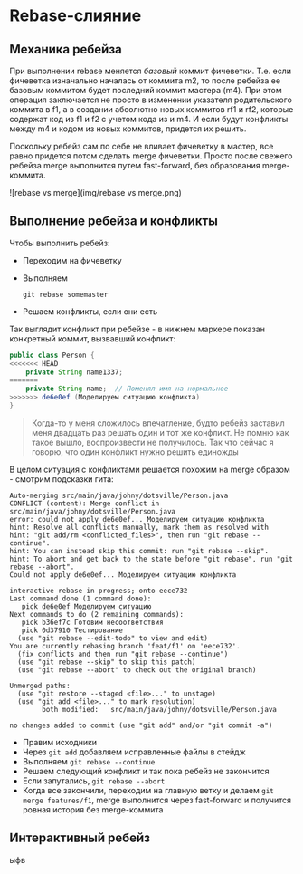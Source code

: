 # Rebase-слияние

## Механика ребейза

При выполнении rebase меняется *базовый* коммит фичеветки. Т.е. если фичеветка изначально началась от коммита m2, то после ребейза ее базовым коммитом будет последний коммит мастера (m4). При этом операция заключается не просто в изменении указателя родительского коммита в f1, а в создании абсолютно новых коммитов rf1 и rf2, которые содержат код из f1 и f2 с учетом кода из и m4. И если будут конфликты между m4 и кодом из новых коммитов, придется их решить.

Поскольку ребейз сам по себе не вливает фичеветку в мастер, все равно придется потом сделать merge фичеветки. Просто после свежего ребейза merge выполнится путем fast-forward, без образования merge-коммита.



![rebase vs merge](img/rebase vs merge.png)

## Выполнение ребейза и конфликты

Чтобы выполнить ребейз:

* Переходим на фичеветку

* Выполняем

  ```
  git rebase somemaster
  ```

* Решаем конфликты, если они есть

Так выглядит конфликт при ребейзе - в нижнем маркере показан конкретный коммит, вызвавший конфликт:

```java
public class Person {
<<<<<<< HEAD
    private String name1337;
=======
    private String name;  // Поменял имя на нормальное
>>>>>>> de6e0ef (Моделируем ситуацию конфликта)
}
```

> Когда-то у меня сложилось впечатление, будто ребейз заставил меня двадцать раз решать один и тот же конфликт. Не помню как такое вышло, воспроизвести не получилось. Так что сейчас я говорю, что один конфликт нужно решить единожды

В целом ситуация с конфликтами решается похожим на merge образом - смотрим подсказки гита:

```
Auto-merging src/main/java/johny/dotsville/Person.java
CONFLICT (content): Merge conflict in src/main/java/johny/dotsville/Person.java
error: could not apply de6e0ef... Моделируем ситуацию конфликта
hint: Resolve all conflicts manually, mark them as resolved with
hint: "git add/rm <conflicted_files>", then run "git rebase --continue".
hint: You can instead skip this commit: run "git rebase --skip".
hint: To abort and get back to the state before "git rebase", run "git rebase --abort".
Could not apply de6e0ef... Моделируем ситуацию конфликта
```

```
interactive rebase in progress; onto eece732
Last command done (1 command done):
   pick de6e0ef Моделируем ситуацию
Next commands to do (2 remaining commands):
   pick b36ef7c Готовим несоответствия
   pick 0d37910 Тестирование
  (use "git rebase --edit-todo" to view and edit)
You are currently rebasing branch 'feat/f1' on 'eece732'.
  (fix conflicts and then run "git rebase --continue")
  (use "git rebase --skip" to skip this patch)
  (use "git rebase --abort" to check out the original branch)

Unmerged paths:
  (use "git restore --staged <file>..." to unstage)
  (use "git add <file>..." to mark resolution)
        both modified:   src/main/java/johny/dotsville/Person.java

no changes added to commit (use "git add" and/or "git commit -a")
```

* Правим исходники
* Через `git add` добавляем исправленные файлы в стейдж
* Выполняем `git rebase --continue`
* Решаем следующий конфликт и так пока ребейз не закончится
* Если запутались, `git rebase --abort`
* Когда все закончили, переходим на главную ветку и делаем `git merge features/f1`, merge выполнится через fast-forward и получится ровная история без merge-коммита

## Интерактивный ребейз

ыфв